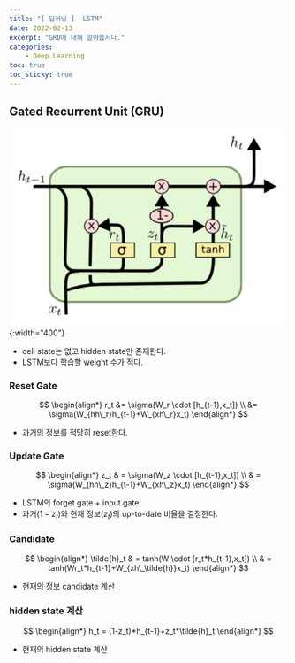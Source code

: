 ```yaml
---
title: "[ 딥러닝 ]  LSTM"
date: 2022-02-13
excerpt: "GRU에 대해 알아봅시다."
categories: 
    - Deep Learning
toc: true
toc_sticky: true
---
```



## Gated Recurrent Unit (GRU)

![Untitled](/assets/images/posts/deep_learning/gru/1.png){:width="400"}

- cell state는 없고 hidden state만 존재한다.
- LSTM보다 학습할 weight 수가 적다.

### Reset Gate

$$
\begin{align*}
r_t 
&= \sigma(W_r \cdot [h_{t-1},x_t])
\\
&= \sigma(W_{hh\_r}h_{t-1}+W_{xh\_r}x_t)
\end{align*}
$$

- 과거의 정보를 적당히 reset한다.

### Update Gate

$$
\begin{align*}
z_t 
& = \sigma(W_z \cdot [h_{t-1},x_t])
\\
& = \sigma(W_{hh\_z}h_{t-1}+W_{xh\_z}x_t)
\end{align*}
$$

- LSTM의 forget gate + input gate
- 과거($1-z_t$)와 현재 정보($z_t$)의 up-to-date 비율을 결정한다.

### Candidate

$$
\begin{align*}
\tilde{h}_t 
& = tanh(W \cdot [r_t*h_{t-1},x_t])
\\
& = tanh(Wr_t*h_{t-1}+W_{xh\_\tilde{h}}x_t)
\end{align*}
$$

- 현재의 정보 candidate 계산

### hidden state 계산

$$
\begin{align*}
h_t = (1-z_t)*h_{t-1}+z_t*\tilde{h}_t
\end{align*}
$$

- 현재의 hidden state 계산